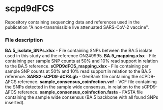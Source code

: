# scpd9dFCS
Repository containing sequencing data and references used in the publication "A non-transmissible live attenuated SARS-CoV-2 vaccine".

### File description

**BA.5_isolate_SNPs.xlsx** - File containing SNPs between the BA.5 isolate used in this study and the reference ON249995.
**BA.5_mapping.xlsx** - File containing per sample SNP counts at 50% and 10% read support in relation to the BA.5 reference.
**sCPD9dFCS_mapping.xlsx** - File containing per sample SNP counts at 50% and 10% read support in relation to the BA.5 reference.
**SARS2-sCPD9-dCFS.gb** - GenBank file containing the sCPD9-ΔFCS reference.
**sample_consensus_coinfection.vcf** - VCF file containing the SNPs detected in the sample wide consensus, in relation to the sCPD9-ΔFCS reference.
**sample_consensus_coinfection.fasta** - FASTA file containing the sample wide consensus (BA.5 backbone with all found SNPs inserted).
